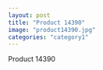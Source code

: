 ```yaml
---
layout: post
title: "Product 14390"
image: "product14390.jpg"
categories: "category1"
---
```

Product 14390
